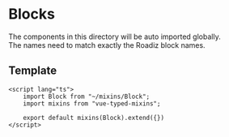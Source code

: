 # Blocks

The components in this directory will be auto imported globally.  
The names need to match exactly the Roadiz block names.


## Template
```vue
<script lang="ts">
    import Block from "~/mixins/Block";
    import mixins from "vue-typed-mixins";

    export default mixins(Block).extend({})
</script>
```
